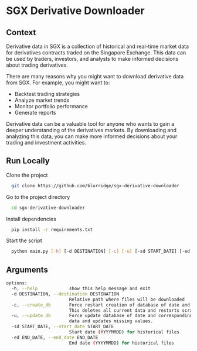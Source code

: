 # SGX Derivative Downloader

## Context
Derivative data in SGX is a collection of historical and real-time market data for derivatives contracts traded on the Singapore Exchange. This data can be used by traders, investors, and analysts to make informed decisions about trading derivatives.

There are many reasons why you might want to download derivative data from SGX. For example, you might want to:
- Backtest trading strategies
- Analyze market trends
- Monitor portfolio performance
- Generate reports

Derivative data can be a valuable tool for anyone who wants to gain a deeper understanding of the derivatives markets. By downloading and analyzing this data, you can make more informed decisions about your trading and investment activities.

## Run Locally 
Clone the project

```bash
  git clone https://github.com/blurridge/sgx-derivative-downloader
```

Go to the project directory

```bash
  cd sgx-derivative-downloader
```

Install dependencies

```bash
  pip install -r requirements.txt
```

Start the script

```bash
  python main.py [-h] [-d DESTINATION] [-c] [-u] [-sd START_DATE] [-ed END_DATE]
```

## Arguments 
```bash
options:
  -h, --help            show this help message and exit
  -d DESTINATION, --destination DESTINATION
                        Relative path where files will be downloaded
  -c, --create_db       Force restart creation of database of date and corresponding record number.
                        This deletes all current data and restarts scraping.
  -u, --update_db       Force update database of date and corresponding record number. Skips existing
                        data and updates missing values.
  -sd START_DATE, --start_date START_DATE
                        Start date (YYYYMMDD) for historical files
  -ed END_DATE, --end_date END_DATE
                        End date (YYYYMMDD) for historical files
```